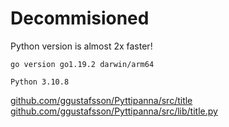 # Decommisioned

Python version is almost 2x faster!

    go version go1.19.2 darwin/arm64

    Python 3.10.8

[github.com/ggustafsson/Pyttipanna/src/title](https://github.com/ggustafsson/Pyttipanna/blob/master/src/title)
[github.com/ggustafsson/Pyttipanna/src/lib/title.py](https://github.com/ggustafsson/Pyttipanna/blob/master/src/lib/title.py)
